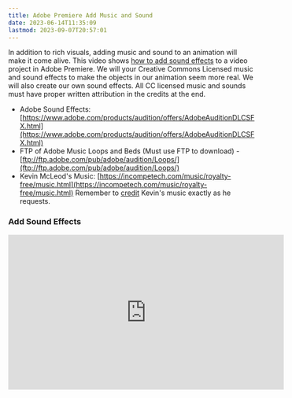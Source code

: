 ```yaml
---
title: Adobe Premiere Add Music and Sound
date: 2023-06-14T11:35:09
lastmod: 2023-09-07T20:57:01
---
```


In addition to rich visuals, adding music and sound to an animation will make it come alive. This video shows [how to add sound effects](https://youtu.be/Ds2QJryBf84) to a video project in Adobe Premiere. We will your Creative Commons Licensed music and sound effects to make the objects in our animation seem more real. We will also create our own sound effects. All CC licensed music and sounds must have proper written attribution in the credits at the end.

- Adobe Sound Effects: [https://www.adobe.com/products/audition/offers/AdobeAuditionDLCSFX.html](https://www.adobe.com/products/audition/offers/AdobeAuditionDLCSFX.html)
- FTP of Adobe Music Loops and Beds (Must use FTP to download) - [ftp://ftp.adobe.com/pub/adobe/audition/Loops/](ftp://ftp.adobe.com/pub/adobe/audition/Loops/)
- Kevin McLeod's Music: [https://incompetech.com/music/royalty-free/music.html](https://incompetech.com/music/royalty-free/music.html) Remember to [credit](https://incompetech.com/music/royalty-free/faq.html) Kevin's music exactly as he requests.

<div class="video-grid">
<div class="video-card">

### Add Sound Effects

<div class="iframe-16-9-container"><iframe class="youTubeIframe" src="https://www.youtube.com/embed/Ds2QJryBf84?rel=0" width="560" height="315" frameborder="0" allowfullscreen="allowfullscreen"></iframe>
</div>
</div>

</div>
